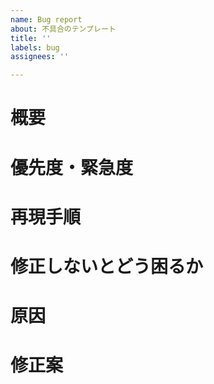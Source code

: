 ```yaml
---
name: Bug report
about: 不具合のテンプレート
title: ''
labels: bug
assignees: ''

---
```


# 概要
<!-- ❗️必須項目❗️Isuueの目的や改修をすることとなった経緯などを完結に記載する。-->

# 優先度・緊急度
<!-- ❗️必須項目❗️優先度・緊急度などを完結に記載する。-->

# 再現手順
<!-- ℹ️任意項目ℹ️
問題となっている動作の再現手順などを明記する。
特にない場合はこの項目は削除可能。
-->

# 修正しないとどう困るか
<!-- ❗️必須項目❗️修正しないと発生する問題や影響範囲などを明記する。-->

# 原因
<!-- ℹ️任意項目ℹ️
Issueの原因などがわかっている場合は完結に記載する。
特にない場合はこの項目は削除可能。
-->

# 修正案
<!-- ℹ️任意項目ℹ️
Issueに対する修正案などがあれば明記する。
特にない場合や、まだ解決策が立てられていない場合などはこの項目は削除可能。
-->
